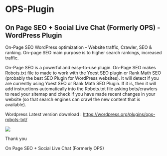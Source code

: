 # OPS-Plugin

<h2>On Page SEO + Social Live Chat (Formerly OPS) - WordPress Plugin</h2>


On-Page SEO WordPress optimization – Website traffic, Crawler, SEO & ranking. On-page SEO main purpose is to higher search rankings, increased traffic.

On-Page SEO is a powerful and easy-to-use plugin. On-Page SEO makes Robots.txt file to made to work with the Yoest SEO plugin or Rank Math SEO (probably the best SEO Plugin for WordPress websites). It will detect if you are currently using Yoest SEO or Rank Math SEO Plugin. If it is, then it will add instructions automatically into the Robots.txt file asking bots/crawlers to read your sitemap and check if you have made recent changes in your website (so that search engines can crawl the new content that is available).

Wordpress Latest version download : https://wordpress.org/plugins/ops-robots-txt/

<img src="https://ps.w.org/ops-robots-txt/assets/screenshot-1.png?rev=2606885">


Thank you 

On Page SEO + Social Live Chat (Formerly OPS)
